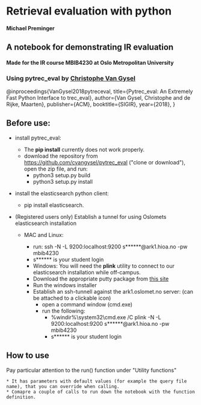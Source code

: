 # Retrieval evaluation with python
#### Michael Preminger

## A notebook for demonstrating IR evaluation 

#### Made for the IR course MBIB4230 at Oslo Metropolitan University

### Using pytrec_eval by <a href="http://chri.stophr.be/">Christophe Van Gysel</a> <div class="cite2c-biblio"></div><div class="cite2c-biblio"></div> 
@inproceedings{VanGysel2018pytreceval,
  title={Pytrec\_eval: An Extremely Fast Python Interface to trec\_eval},
  author={Van Gysel, Christophe and de Rijke, Maarten},
  publisher={ACM},
  booktitle={SIGIR},
  year={2018},
}

## Before use:
* install pytrec_eval: 
  * The **pip install** currently does not work properly. 
  * download the repository from https://github.com/cvangysel/pytrec_eval ("clone or download"), open the zip file, and run:
    * python3 setup.py build
    * python3 setup.py install

* install the elasticsearch python client: 
  * pip install elasticsearch.


* (Registered users only) Establish a tunnel for using Oslomets elasticsearch installation
  
  * MAC and Linux: 
  
    * run: ssh -N  -L 9200:localhost:9200 s******@ark1.hioa.no -pw mbib4230
    * s****** is your student login
	*  Windows: You will need the **plink** utility to connect to our elasticsearch installation while off-campus.
	  * Download the appropriate putty package from [this site](https://www.chiark.greenend.org.uk/~sgtatham/putty/latest.html)
	  * Run the windows installer
	  * Establish an ssh-tunnell against the ark1.oslomet.no server: (can be attached to a clickable icon)
	    * open a command window (cmd.exe)
	    * run the following: 
		  * %windir%\system32\cmd.exe /C plink -N  -L 9200:localhost:9200 s******@ark1.hioa.no -pw mbib4230
		  * s****** is your student login


## How to use
Pay particular attention to the run() function under "Utility functions"

    * It has parameters with default values (for example the query file name), that you can override when calling. 
    * Comapre a couple of calls to run down the notebook with the function definition. 



